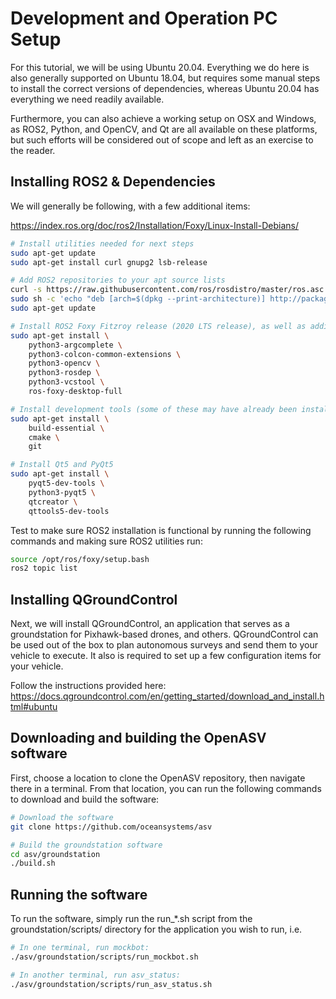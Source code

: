 # Development and Operation PC Setup

For this tutorial, we will be using Ubuntu 20.04. Everything we do here is also generally supported on Ubuntu 18.04, but requires some manual steps to install the correct versions of dependencies, whereas Ubuntu 20.04 has everything we need readily available.

Furthermore, you can also achieve a working setup on OSX and Windows, as ROS2, Python, and OpenCV, and Qt are all available on these platforms, but such efforts will be considered out of scope and left as an exercise to the reader.

## Installing ROS2 & Dependencies

We will generally be following, with a few additional items:

<https://index.ros.org/doc/ros2/Installation/Foxy/Linux-Install-Debians/>

```sh
# Install utilities needed for next steps
sudo apt-get update
sudo apt-get install curl gnupg2 lsb-release

# Add ROS2 repositories to your apt source lists
curl -s https://raw.githubusercontent.com/ros/rosdistro/master/ros.asc | sudo apt-key add -
sudo sh -c 'echo "deb [arch=$(dpkg --print-architecture)] http://packages.ros.org/ros2/ubuntu $(lsb_release -cs) main" > /etc/apt/sources.list.d/ros2-latest.list'
sudo apt-get update

# Install ROS2 Foxy Fitzroy release (2020 LTS release), as well as additional supporting python packages
sudo apt-get install \
    python3-argcomplete \
    python3-colcon-common-extensions \
    python3-opencv \
    python3-rosdep \
    python3-vcstool \
    ros-foxy-desktop-full

# Install development tools (some of these may have already been installed)
sudo apt-get install \
    build-essential \
    cmake \
    git

# Install Qt5 and PyQt5
sudo apt-get install \
    pyqt5-dev-tools \
    python3-pyqt5 \
    qtcreator \
    qttools5-dev-tools
```

Test to make sure ROS2 installation is functional by running the following commands and making sure ROS2 utilities run:

```sh
source /opt/ros/foxy/setup.bash
ros2 topic list
```

## Installing QGroundControl

Next, we will install QGroundControl, an application that serves as a groundstation for Pixhawk-based drones, and others. QGroundControl can be used out of the box to plan autonomous surveys and send them to your vehicle to execute. It also is required to set up a few configuration items for your vehicle.

Follow the instructions provided here:
<https://docs.qgroundcontrol.com/en/getting_started/download_and_install.html#ubuntu>

## Downloading and building the OpenASV software

First, choose a location to clone the OpenASV repository, then navigate there in a terminal. From that location, you can run the following commands to download and build the software:

```bash
# Download the software
git clone https://github.com/oceansystems/asv

# Build the groundstation software
cd asv/groundstation
./build.sh
```

## Running the software

To run the software, simply run the run_*.sh script from the groundstation/scripts/ directory for the application you wish to run, i.e.

```bash
# In one terminal, run mockbot:
./asv/groundstation/scripts/run_mockbot.sh

# In another terminal, run asv_status:
./asv/groundstation/scripts/run_asv_status.sh
```